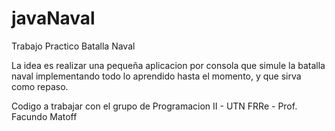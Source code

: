 # javaNaval
Trabajo Practico Batalla Naval

La idea es realizar una pequeña aplicacion por consola que simule la batalla naval implementando todo lo aprendido hasta el momento, y que sirva como repaso.

Codigo a trabajar con el grupo de Programacion II - UTN FRRe - 
Prof. Facundo Matoff
